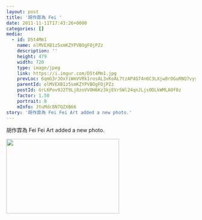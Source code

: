 ```yaml
---
layout: post
title: '胡作霏為 Fei ' 
date: 2011-11-11T17:43:26+0000 
categories: [] 
media:
  - id: D5t4Mm1
    name: olMVEXB1z5smKZYPVBOgFOjPZz
    description: ''   
    height: 479
    width: 720
    type: image/jpeg
    link: https://i.imgur.com/D5t4Mm1.jpg
    prevLoc: 6qmG3rJOxYiWmVVRk1rosAL3vKoAL7tzAP4G74n6C3LXjw0rOGuRNQ7vyyGEIO9yM67Lq7UqBl9lDZx8h8MzZ7zrM2cP1M7plMQyUvLnWEXlApUmrrJ465XlH7Qljm99ZEFQBpW21v6kFwj3nwx6qofORRXW6P3gtYoDZ00x4AfD2vvoRn2xFV1vmN7NE8CNoY445rPOSM4xxJ5V3AF1lko8rV6DsXz1LVKV2xUM4RPAJJ9msoN
    parentId: olMVEXB1z5smKZYPVBOgFOjPZz
    postId: GrL6Pov9J2T9Lj8zoVVOH6Kz3kjEVrSWl24qnJLjs0DLkWMLAOf0z
    factor: 1.50
    portrait: 0
    mInfo: JtuMdc8N7QZXB66
story: '胡作霏為 Fei Fei Art added a new photo.'  
---
```


胡作霏為 Fei Fei Art added a new photo.


[//]: #media:  
<a href="https://i.imgur.com/D5t4Mm1.jpg"><img src="https://i.imgur.com/D5t4Mm1.jpg" height="199" width="300" /></a> 
 
